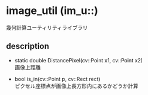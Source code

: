 # image_util (im_u::)  

幾何計算ユーティリティライブラリ

## description

- static double DistancePixel(cv::Point x1, cv::Point x2) \
    画像上距離

- bool is_in(cv::Point p, cv::Rect rect) \
    ピクセル座標点が画像上長方形内にあるかどうか計算
